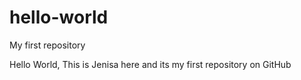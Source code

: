 # hello-world
My first repository

Hello World, This is Jenisa here and its my first repository on GitHub
